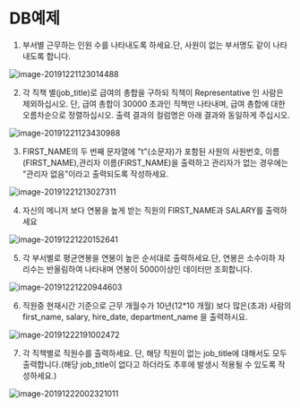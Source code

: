 # DB예제



1. 부서별 근무하는 인원 수를 나타내도록 하세요.단, 사원이 없는 부서명도 같이 나타내도록 합니다.

![image-20191221123014488](C:\Users\user\AppData\Roaming\Typora\typora-user-images\image-20191221123014488.png)





2. 각 직책 별(job_title)로 급여의 총합을 구하되 직책이 Representative 인 사람은 제외하십시오. 단, 급여 총합이 30000 초과인 직책만 나타내며, 급여 총합에 대한 오름차순으로 정렬하십시오. 출력 결과의 컬럼명은 아래 결과와 동일하게 주십시오.

![image-20191221123430988](C:\Users\user\AppData\Roaming\Typora\typora-user-images\image-20191221123430988.png)





3. FIRST_NAME의 두 번째 문자열에 "t"(소문자)가 포함된 사원의 사원번호, 이름(FIRST_NAME),관리자 이름(FIRST_NAME)을 출력하고 관리자가 없는 경우에는 "관리자 없음"이라고 출력되도록 작성하세요.

![image-20191221213027311](C:\Users\user\AppData\Roaming\Typora\typora-user-images\image-20191221213027311.png)



4. 자신의 메니저 보다 연봉을 높게 받는 직원의 FIRST_NAME과 SALARY를 출력하세요

![image-20191221220152641](C:\Users\user\AppData\Roaming\Typora\typora-user-images\image-20191221220152641.png)





5. 각 부서별로 평균연봉을 연봉이 높은 순서대로 출력하세요.단, 연봉은 소수이하 자리수는 반올림하여 나타내며 연봉이 5000이상인 데이터만 조회합니다.

![image-20191221220944603](C:\Users\user\AppData\Roaming\Typora\typora-user-images\image-20191221220944603.png)



6. 직원중 현재시간 기준으로 근무 개월수가 10년(12*10 개월) 보다 많은(초과) 사람의 first_name, salary, hire_date, department_name 을 출력하시요.

![image-20191222191002472](C:\Users\user\AppData\Roaming\Typora\typora-user-images\image-20191222191002472.png)





7. 각 직책별로 직원수를 출력하세요. 단, 해당 직원이 없는 job_title에 대해서도 모두 출력합니다.(해당 job_title이 없다고 하더라도 추후에 발생시 적용될 수 있도록 작성하세요.)

![image-20191222002321011](C:\Users\user\AppData\Roaming\Typora\typora-user-images\image-20191222002321011.png)